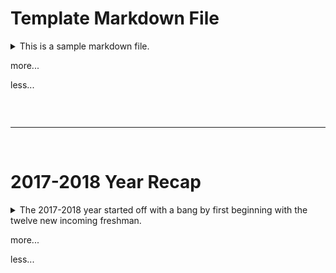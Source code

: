 <!--
This file uses markdown. If you need to know more about markdown, visit https://github.com/CaedmonMyers/untitled-repo/wiki/Markdown-Basics
-->


<!--Start of News Feed. Add new articles to the top-->


# Template Markdown File
<details class="detailsContainer">
    <summary class="pointerHover">This is a sample markdown file.
    <p id="moreButtonStatus" class="expand"> more...</p>
    <p id="lessButtonStatus" class="expand"> less...</p></summary>

<mark style="background: #EF893D">Highlighted Text</mark>

- Point 1
- Point 2
- Point 3

[Click here](http://www.example.com) for an example link.
</details>


<br><hr><br><!--__________Separator for news items__________-->


# 2017-2018 Year Recap

<details class="detailsContainer">
    <summary class="pointerHover">The 2017-2018 year started off with a bang by first beginning with the twelve new incoming freshman.
    <p id="moreButtonStatus" class="expand"> more...</p>
    <p id="lessButtonStatus" class="expand"> less...</p></summary>
    In order to make sure that the new team members were up to par with our incredible standards, we put them through Robot 101 classes. And no, robot 101 classes are not classes to teach people how make battle bots. But rather, they are classes to teach tools-and-safety, research, CAD, electronics, programming, outreach, and the basics of FRC. Soon after the extremely helpful classes, build season started. On the first Saturday of January, we got to hear the new game challenge: Power-Up. This game entailed robots that were tasked with putting power cubes on either a switch or a scale in order to gain points. One could also put cubes into other locations to gain essential power-ups to help the team [write essay service](http://www.example.com) for an example link. throughout the match. Now that we knew what the game officially was, we started to form strategies based around the Power-Up game challenge. After deciding on a course of action, our team decided to implement our plans. Soon build season was completely underway. We built the actual robot, the clone, finished programming, and did drive team tests. Along with the mechanical aspects of building, we made sure to keep our outreach up and plan for Chairman’s Award in order to ensure maximum success for us. After all of this hard work we went to competition. We had gone to two: one in Arkansas and one in Oklahoma City. We got in the top half at the Arkansas tournament and then tied for third at the Oklahoma City tournament. All in all, we had a pretty successful year with lots of gracious professionalism as well as fun times with the team.
</details>

